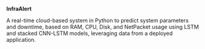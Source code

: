 **InfraAlert** 

A real-time cloud-based system in Python to predict system parameters and downtime, based on RAM, CPU,
Disk, and NetPacket usage using LSTM and stacked CNN-LSTM models, leveraging data from a deployed application.
